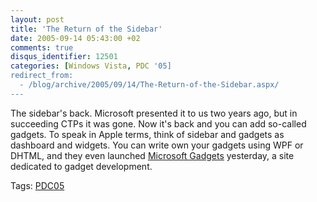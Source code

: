 ```yaml
---
layout: post
title: 'The Return of the Sidebar'
date: 2005-09-14 05:43:00 +02
comments: true
disqus_identifier: 12501
categories: [Windows Vista, PDC '05]
redirect_from:
  - /blog/archive/2005/09/14/The-Return-of-the-Sidebar.aspx/
---
```


The sidebar's back. Microsoft presented it to us two years ago, but in succeeding CTPs it was gone. Now it's back and you can add so-called gadgets. To speak in Apple terms, think of sidebar and gadgets as dashboard and widgets. You can write own your gadgets using WPF or DHTML, and they even launched [Microsoft Gadgets](http://microsoftgadgets.com/) yesterday, a site dedicated to gadget development.

Tags: [PDC05](http://channel9.msdn.com/tags/pdc05)

